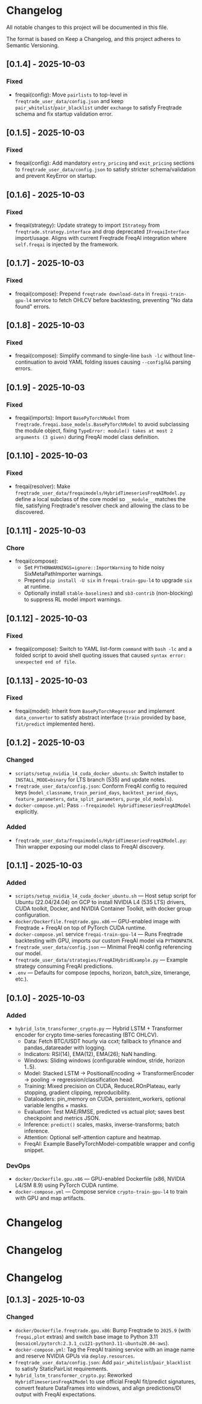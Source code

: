 # Changelog

All notable changes to this project will be documented in this file.

The format is based on Keep a Changelog, and this project adheres to Semantic Versioning.

## [0.1.4] - 2025-10-03
### Fixed
- freqai(config): Move `pairlists` to top-level in `freqtrade_user_data/config.json` and keep `pair_whitelist`/`pair_blacklist` under `exchange` to satisfy Freqtrade schema and fix startup validation error.

## [0.1.5] - 2025-10-03
### Fixed
- freqai(config): Add mandatory `entry_pricing` and `exit_pricing` sections to `freqtrade_user_data/config.json` to satisfy stricter schema/validation and prevent KeyError on startup.

## [0.1.6] - 2025-10-03
### Fixed
- freqai(strategy): Update strategy to import `IStrategy` from `freqtrade.strategy.interface` and drop deprecated `IFreqaiInterface` import/usage. Aligns with current Freqtrade FreqAI integration where `self.freqai` is injected by the framework.

## [0.1.7] - 2025-10-03
### Fixed
- freqai(compose): Prepend `freqtrade download-data` in `freqai-train-gpu-l4` service to fetch OHLCV before backtesting, preventing "No data found" errors.

## [0.1.8] - 2025-10-03
### Fixed
- freqai(compose): Simplify command to single-line `bash -lc` without line-continuation to avoid YAML folding issues causing `--config`/`&&` parsing errors.

## [0.1.9] - 2025-10-03
### Fixed
- freqai(imports): Import `BasePyTorchModel` from `freqtrade.freqai.base_models.BasePyTorchModel` to avoid subclassing the module object, fixing `TypeError: module() takes at most 2 arguments (3 given)` during FreqAI model class definition.

## [0.1.10] - 2025-10-03
### Fixed
- freqai(resolver): Make `freqtrade_user_data/freqaimodels/HybridTimeseriesFreqAIModel.py` define a local subclass of the core model so `__module__` matches the file, satisfying Freqtrade's resolver check and allowing the class to be discovered.

## [0.1.11] - 2025-10-03
### Chore
- freqai(compose):
  - Set `PYTHONWARNINGS=ignore::ImportWarning` to hide noisy SixMetaPathImporter warnings.
  - Prepend `pip install -U six` in `freqai-train-gpu-l4` to upgrade `six` at runtime.
  - Optionally install `stable-baselines3` and `sb3-contrib` (non-blocking) to suppress RL model import warnings.

## [0.1.12] - 2025-10-03
### Fixed
- freqai(compose): Switch to YAML list-form `command` with `bash -lc` and a folded script to avoid shell quoting issues that caused `syntax error: unexpected end of file`.

## [0.1.13] - 2025-10-03
### Fixed
- freqai(model): Inherit from `BasePyTorchRegressor` and implement `data_convertor` to satisfy abstract interface (`train` provided by base, `fit/predict` implemented here).

## [0.1.2] - 2025-10-03
### Changed
- `scripts/setup_nvidia_l4_cuda_docker_ubuntu.sh`: Switch installer to `INSTALL_MODE=binary` for LTS branch (535) and update notes.
 - `freqtrade_user_data/config.json`: Conform FreqAI config to required keys (`model_classname`, `train_period_days`, `backtest_period_days`, `feature_parameters`, `data_split_parameters`, `purge_old_models`).
 - `docker-compose.yml`: Pass `--freqaimodel HybridTimeseriesFreqAIModel` explicitly.

### Added
- `freqtrade_user_data/freqaimodels/HybridTimeseriesFreqAIModel.py`: Thin wrapper exposing our model class to FreqAI discovery.

## [0.1.1] - 2025-10-03
### Added
- `scripts/setup_nvidia_l4_cuda_docker_ubuntu.sh` — Host setup script for Ubuntu (22.04/24.04) on GCP to install NVIDIA L4 (535 LTS) drivers, CUDA toolkit, Docker, and NVIDIA Container Toolkit, with docker group configuration.
 - `docker/Dockerfile.freqtrade.gpu.x86` — GPU-enabled image with Freqtrade + FreqAI on top of PyTorch CUDA runtime.
 - `docker-compose.yml` service `freqai-train-gpu-l4` — Runs Freqtrade backtesting with GPU, imports our custom FreqAI model via `PYTHONPATH`.
 - `freqtrade_user_data/config.json` — Minimal FreqAI config referencing our model.
 - `freqtrade_user_data/strategies/FreqAIHybridExample.py` — Example strategy consuming FreqAI predictions.
 - `.env` — Defaults for compose (epochs, horizon, batch_size, timerange, etc.).

## [0.1.0] - 2025-10-03
### Added
- `hybrid_lstm_transformer_crypto.py` — Hybrid LSTM + Transformer encoder for crypto time-series forecasting (BTC OHLCV).
  - Data: Fetch BTC/USDT hourly via ccxt; fallback to yfinance and pandas_datareader with logging.
  - Indicators: RSI(14), EMA(12), EMA(26); NaN handling.
  - Windows: Sliding windows (configurable window, stride, horizon 1..5).
  - Model: Stacked LSTM → PositionalEncoding → TransformerEncoder → pooling → regression/classification head.
  - Training: Mixed precision on CUDA, ReduceLROnPlateau, early stopping, gradient clipping, reproducibility.
  - Dataloaders: pin_memory on CUDA, persistent_workers, optional variable lengths + masks.
  - Evaluation: Test MAE/RMSE, predicted vs actual plot; saves best checkpoint and metrics JSON.
  - Inference: `predict()` scales, masks, inverse-transforms; batch inference.
  - Attention: Optional self-attention capture and heatmap.
  - FreqAI: Example BasePyTorchModel-compatible wrapper and config snippet.

### DevOps
- `docker/Dockerfile.gpu.x86` — GPU-enabled Dockerfile (x86, NVIDIA L4/SM 8.9) using PyTorch CUDA runtime.
- `docker-compose.yml` — Compose service `crypto-train-gpu-l4` to train with GPU and map artifacts.
# Changelog
# Changelog
# Changelog

## [0.1.3] - 2025-10-03
### Changed
- `docker/Dockerfile.freqtrade.gpu.x86`: Bump Freqtrade to `2025.9` (with `freqai,plot` extras) and switch base image to Python 3.11 (`mosaicml/pytorch:2.3.1_cu121-python3.11-ubuntu20.04-aws`).
- `docker-compose.yml`: Tag the FreqAI training service with an image name and reserve NVIDIA GPUs via `deploy.resources`.
- `freqtrade_user_data/config.json`: Add `pair_whitelist`/`pair_blacklist` to satisfy StaticPairList requirements.
- `hybrid_lstm_transformer_crypto.py`: Reworked `HybridTimeseriesFreqAIModel` to use official FreqAI fit/predict signatures, convert feature DataFrames into windows, and align predictions/DI output with FreqAI expectations.

